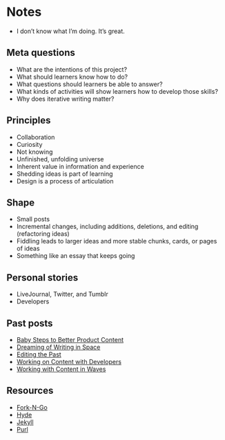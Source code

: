 # Notes

* I don’t know what I’m doing. It’s great.

## Meta questions

* What are the intentions of this project?
* What should learners know how to do?
* What questions should learners be able to answer?
* What kinds of activities will show learners how to develop those skills?
* Why does iterative writing matter?

## Principles

* Collaboration
* Curiosity
* Not knowing
* Unfinished, unfolding universe
* Inherent value in information and experience
* Shedding ideas is part of learning
* Design is a process of articulation

## Shape

* Small posts
* Incremental changes, including additions, deletions, and editing (refactoring ideas)
* Fiddling leads to larger ideas and more stable chunks, cards, or pages of ideas
* Something like an essay that keeps going

## Personal stories

* LiveJournal, Twitter, and Tumblr
* Developers

## Past posts

* [Baby Steps to Better Product Content](http://www.swellcontent.com/2012/02/baby-steps-to-better-product-content/)
* [Dreaming of Writing in Space](http://www.swellcontent.com/2012/12/dreaming-of-writing-in-space/)
* [Editing the Past](http://www.swellcontent.com/2013/02/editing-the-past/)
* [Working on Content with Developers](http://www.swellcontent.com/2012/04/working-with-developers/)
* [Working with Content in Waves](http://www.swellcontent.com/2011/06/working-with-content-in-waves/)

## Resources

* [Fork-N-Go](http://jlord.github.io/forkngo/)
* [Hyde](http://hyde.getpoole.com)
* [Jekyll](http://jekyllrb.com/docs/quickstart/)
* [Purl](http://p2pu.github.io/jekyll-course-experiment/)
